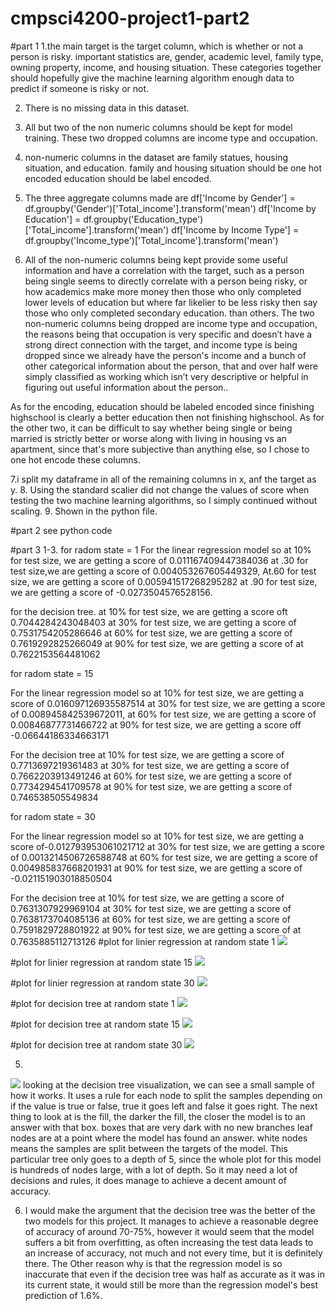 # cmpsci4200-project1-part2

#part 1
1.the main target is the target column, which is whether or not a person is risky.
important statistics are, gender, academic level, family type, owning property, income, and housing situation.
These categories together should hopefully give the machine learning algorithm  enough data to predict if someone is risky or not.

2. There is no missing data in this dataset.

3. All but two of the non numeric columns should be kept for model training. These two dropped columns are income type and occupation. 

4. non-numeric columns in the dataset are family statues, housing situation, and education.
family and housing situation should be one hot encoded
education should be label encoded.

5. The three aggregate columns made are 
df['Income by Gender'] = df.groupby('Gender')['Total_income'].transform('mean')
df['Income by Education'] = df.groupby('Education_type')['Total_income'].transform('mean')
df['Income by Income Type'] = df.groupby('Income_type')['Total_income'].transform('mean')

6. All of the non-numeric columns being kept provide some useful information and have a correlation with the target, such as a person being single seems to directly correlate with a person being risky, or how academics make more money then those who only completed lower levels of education but where far likelier to be less risky then say those who only completed secondary education.  than others. The two non-numeric columns being dropped are income type and occupation, the reasons being that occupation is very specific and doesn’t have a strong direct connection with the target, and income type is being dropped since we already have the person's income and a bunch of other categorical information about the person, that and over half were simply classified as working which isn’t very descriptive or helpful in figuring out useful information about the person..

As for the encoding, education should be labeled encoded since finishing highschool is clearly a better education then not finishing highschool. As for the other two, it can be difficult to say whether being single or being married is strictly better or worse along with living in housing vs an apartment, since that's more subjective than anything else, so I chose to one hot encode these columns. 

7.i split my dataframe in all of the remaining columns in x, anf the target as y.
8. Using the standard scalier did not change the values of score when testing the two machine learning algorithms, so I simply continued without scaling. 
9.  Shown in the python file.

#part 2
see python code

#part 3
1-3.
for radom state = 1
For the linear regression model
so at 10% for test size, we are getting a score of 0.011167409447384036
at .30  for test size,we are getting a score of 0.004053267605449329, 
At.60  for test size, we are getting a score of 0.005941517268295282
at .90  for test size, we are getting a score of -0.0273504576528156.


for the decision tree.
at 10%  for test size, we are getting a score oft 0.7044284243048403
at 30%  for test size, we are getting a score of 0.7531754205286646
at 60%  for test size, we are getting a score of 0.7619292825266049
at 90%  for test size, we are getting a score of at 0.7622153564481062



for radom state = 15

For the linear regression model
so at 10%  for test size, we are getting a score of 0.016097126935587514
at 30% for test size, we are getting a score of 0.008945842539672011, 
at 60% for test size, we are getting a score of 0.00846877731466722
at 90% for test size, we are getting a score off -0.06644186334663171 


For the decision tree
at 10% for test size, we are getting a score of 0.7713697219361483
at 30% for test size, we are getting a score of 0.7662203913491246
at 60% for test size, we are getting a score of 0.7734294541709578
at 90% for test size, we are getting a score of 0.746538505549834





for radom state = 30

For the linear regression model
so at 10% for test size, we are getting a score of-0.012793953061021712
at 30% for test size, we are getting a score of 0.0013214506726588748
at 60% for test size, we are getting a score of 0.004985837668201931
at  90% for test size, we are getting a score of -0.021151903018850504 


For the decision tree
at 10% for test size, we are getting a score of 0.7631307929969104
at 30% for test size, we are getting a score of 0.7638173704085136
at 60% for test size, we are getting a score of 0.7591829728801922
at 90% for test size, we are getting a score of at 0.7635885112713126
#plot for linier regression at random state 1
![](/linierregvstestinc.PNG)

#plot for linier regression at random state 15
![](/linierregvstestinc15.PNG)

#plot for linier regression at random state 30
![](/linierregvstestinc30.PNG)

#plot for decision tree at random state 1
![](/treevstestinc.PNG)

#plot for decision tree at random state 15
![](/treevstestinc15.PNG)

#plot for decision tree at random state 30
![](/treevstestinc30.PNG)


5.
![](/2.png)
looking at the decision tree visualization, we can see a small sample of how it works. It uses a rule for each node to split the samples depending on if the value is true or false, true it goes left and false it goes right. The next thing to look at is the fill, the darker the fill, the closer the model is to an answer with that box. boxes that are very dark with no new branches leaf nodes are at a point where the model has found an answer. white nodes means the samples are split between the targets of the model. This particular tree only goes to a depth of 5, since the whole plot for this model is hundreds of nodes large, with a lot of depth. So it may need a lot of decisions and rules, it does manage to achieve a decent amount of accuracy.

6. I would make the argument that the decision tree was the better of the two models for this project. It manages to achieve a reasonable degree of accuracy of around 70-75%, however it would seem that the model suffers a bit from overfitting, as often increasing the test data leads to an increase of accuracy, not much and not every time, but it is definitely there.  The Other reason why is that the regression model is so inaccurate that even if the decision tree was half as  accurate as it was in its current state, it would still be more than the regression model's best prediction of 1.6%.

